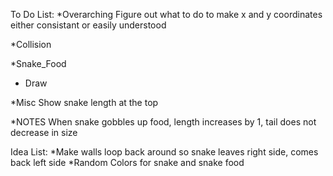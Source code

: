 To Do List:
*Overarching
  Figure out what to do to make x and y coordinates either consistant or easily understood

*Collision
  <!-- -Collision with food...??? -->

*Snake_Food
  <!-- -Only one ever in play -->
  <!-- -Random location generation -->
  - Draw

*Misc
  Show snake length at the top

*NOTES
  When snake gobbles up food, length increases by 1,
  tail does not decrease in size

Idea List:
  *Make walls loop back around so snake leaves right side, comes back left side
  *Random Colors for snake and snake food
